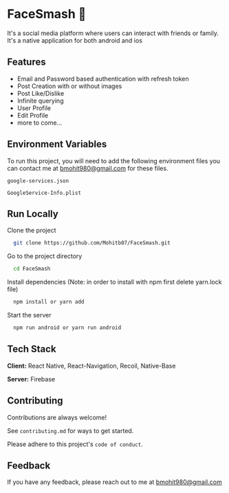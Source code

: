 
# FaceSmash 🧋

It's a social media platform where users can interact with friends or family. It's a native application for both android and ios


## Features

- Email and Password based authentication with refresh token
- Post Creation with or without images
- Post Like/Dislike
- Infinite querying
- User Profile
- Edit Profile
- more to come...



## Environment Variables

To run this project, you will need to add the following environment files you can contact me at bmohit980@gmail.com for these files.

`google-services.json`

`GoogleService-Info.plist`


## Run Locally

Clone the project

```bash
  git clone https://github.com/Mohitb07/FaceSmash.git
```

Go to the project directory

```bash
  cd FaceSmash
```

Install dependencies (Note: in order to install with npm first delete yarn.lock file)

```bash
  npm install or yarn add
```

Start the server

```bash
  npm run android or yarn run android
```


## Tech Stack

**Client:** React Native, React-Navigation, Recoil, Native-Base

**Server:** Firebase


## Contributing

Contributions are always welcome!

See `contributing.md` for ways to get started.

Please adhere to this project's `code of conduct`.


## Feedback

If you have any feedback, please reach out to me at bmohit980@gmail.com

